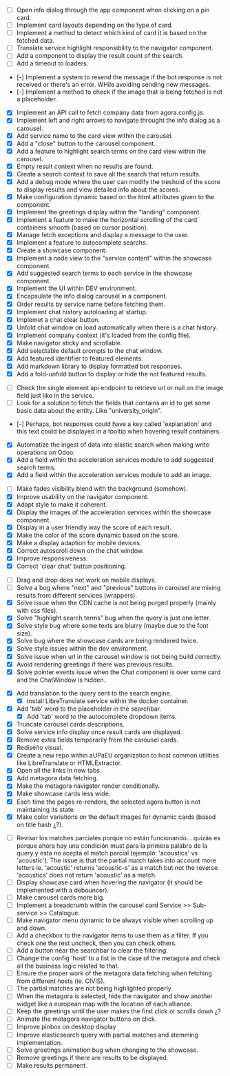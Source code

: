 <!-- FEATURES -->
- [ ] Open info dialog through the app component when clicking on a pin card.
- [ ] Implement card layouts depending on the type of card.
- [ ] Implement a method to detect which kind of card it is based on the fetched data.
- [ ] Translate service highlight responsibility to the navigator component.
- [ ] Add a component to display the result count of the search.
- [ ] Add a timeout to loaders.
- [-] Implement a system to resend the message if the bot response is not received or there's an error. WHile avoiding sending new messages.
- [-] Implement a method to check if the image that is being fetched is not a placeholder.

- [x] Implement an API call to fetch company data from agora.config.js.
- [x] Implement left and right arrows to navigate throught the info dialog as a carousel.
- [x] Add service name to the card view within the carousel.
- [x] Add a "close" button to the carousel component.
- [x] Add a feature to highlight search terms on the card view within the carousel.
- [x] Empty result context when no results are found.
- [x] Create a search context to save all the search that return results.
- [x] Add a debug mode where the user can modify the treshold of the score to display results and view detailed info about the scores.
- [x] Make configuration dynamic based on the html attributes given to the component.
- [x] Implement the greetings display within the "landing" component.
- [x] Implement a feature to make the horizontal scrolling of the card containers smooth (based on cursor position).
- [x] Manage fetch exceptions and display a message to the user.
- [x] Implement a feature to autocomplete searchs.
- [x] Create a showcase component.
- [x] Implement a node view to the "service content" within the showcase component.
- [x] Add suggested search terms to each service in the showcase component.
- [x] Implement the UI within DEV environment.
- [x] Encapsulate the info dialog carousel in a component.
- [x] Order results by service name before fetching them.
- [x] Implement chat history autoloading at startup.
- [x] Implemet a chat clear button.
- [x] Unfold chat window on load automatically when there is a chat history.
- [x] Implement company context (it's loaded from the config file).
- [x] Make navigator sticky and scrollable.
- [x] Add selectable default prompts to the chat window.
- [x] Add featured identifier to featured elements.
- [X] Add markdown library to display formatted bot responses.
- [x] Add a fold-unfold button to display or hide the not featured results.

<!-- BACKEND -->
- [ ] Check the single element api endpoint to retrieve url or null on the image field just like in the service.
- [ ] Look for a solution to fetch the fields that contains an id to get some basic data about the entity. Like "university_origin". 
- [-] Perhaps, bot responses could have a key called 'explanation' and this text could be displayed in a tooltip when hovering result containers.

- [x] Automatize the ingest of data into elastic search when making write operations on Odoo.
- [x] Add a field within the acceleration services module to add suggested search terms.
- [x] Add a field within the acceleration services module to add an image.

<!-- STYLING -->
- [ ] Make fades visibility blend with the background (somehow).
- [x] Improve usability on the navigator component.
- [x] Adapt style to make it coherent.
- [x] Display the images of the acceleration services within the showcase component.
- [x] Display in a user friendly way the score of each result.
- [x] Make the color of the score dynamic based on the score.
- [x] Make a display adaption for mobile devices.
- [x] Correct autoscroll down on the chat window.
- [x] Improve responsiveness.
- [x] Correct 'clear chat' button positioning.

<!-- BUGS -->
- [ ] Drag and drop does not work on mobile displays.
- [ ] Solve a bug where "next" and "previous" buttons in carousel are mixing results from different services (wrappers).
- [x] Solve issue when the CDN cache is not being purged properly (mainly with css files).
- [x] Solve "highlight search terms" bug when the query is just one letter.
- [x] Solve style bug where some texts are blurry (maybe due to the font size).
- [x] Solve bug where the showcase cards are being rendered twice.
- [x] Solve style issues within the dev environment.
- [x] Solve issue when url in the carousel window is not being build correctly.
- [x] Avoid rendering greetings if there was previous results.
- [x] Solve pointer events issue when the Chat component is over some card and the ChatWindow is hidden. 

<!-- FROM 13th March -->
- [x] Add translation to the query sent to the search engine.
    - [x] Install LibreTranslate service within the docker container.
- [x] Add 'tab' word to the placeholder in the searchbar.
    - [x] Add 'tab' word to the autocomplete dropdown items.
- [x] Truncate carousel cards descriptions.
- [x] Solve service info display once result cards are displayed.
- [x] Remove extra fields temporarily from the carousel cards.
- [x] Rediseño visual.
- [x] Create a new repo within aUPaEU organization to host common utilities like LibreTranslate or HTMLExtractor.
- [x] Open all the links in new tabs.
- [x] Add metagora data fetching.
- [x] Make the metagora navigator render conditionally.
- [x] Make showcase cards less wide.
- [x] Each time the pages re-renders, the selected agora button is not maintaining its state.
- [x] Make color variations on the default images for dynamic cards (based on title hash ¿?).

<!-- FROM 19th March -->
- [ ] Revisar los matches parciales porque no están funcionando... quizás es porque ahora hay una condición must para la primera palabra de la query y esta no acepta el match parcial (ejemplo: 'acoustics' vs 'acoustic'). The issue is that the partial match takes into account more letters ie. 'acoustic' returns 'acoustic-s' as a match but not the reverse 'acoustics' does not return 'acoustic' as a match.
- [ ] Display showcase card when hovering the navigator (it should be implemented with a debouncer).
- [ ] Make carousel cards more big.
- [ ] Implement a breadcrumb within the carousel card Service >> Sub-service >> Catalogue.
- [ ] Make navigator menu dynamic to be always visible when scrolling up and down.
- [ ] Add a checkbox to the navigator items to use them as a filter. If you check one the rest uncheck, then you can check others.
- [ ] Add a button near the searchbar to clear the filtering.
- [ ] Change the config 'host' to a list in the case of the metagora and check all the business logic related to that. 
- [ ] Ensure the proper work of the metagora data fetching when fetching from different hosts (ie. CIVIS).
- [ ] The partial matches are not being highlighted properly.
- [ ] When the metagora is selected, hide the navigator and show another widget like a european map with the location of each alliance.
- [ ] Keep the greetings until the user makes the first click or scrolls down ¿?
- [ ] Animate the metagora navigator buttons on click.
- [ ] Improve pinbox on desktop display
- [ ] Improve elasticsearch query with partial matches and stemming implementation.
- [ ] Solve greetings animation bug when changing to the showcase.
- [ ] Remove greetings if there are results to be displayed.
- [ ] Make results permanent. 
